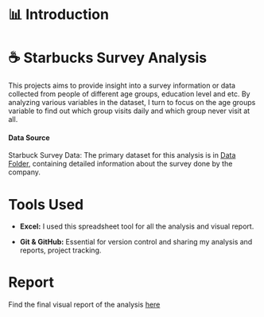 # 📊 Introduction

# ☕️ Starbucks Survey Analysis

This projects aims to provide insight into a survey information or data collected from people of different age groups, education level and etc. By analyzing various variables in the dataset, I turn to focus on the age groups variable to find out which group visits daily and which group never visit at all.

#### Data Source

Starbuck Survey Data: The primary dataset for this analysis is in [Data Folder](https://github.com/marcusasar/Starbucks_Survey_Excel/tree/main/Data%20%26%20Report), containing detailed information about the survey done by the company.

# Tools Used

- **Excel:** I used this spreadsheet tool for all the analysis and visual report.

- **Git & GitHub:** Essential for version control and sharing my analysis and reports, project tracking.

# Report

Find the final visual report of the analysis [here](https://github.com/marcusasar/Starbucks_Survey_Excel/blob/1e5aa345514c3d3ef809e6e7e6250e90826320e7/Bar_Plot/Starbucks_visits_Report.png)
